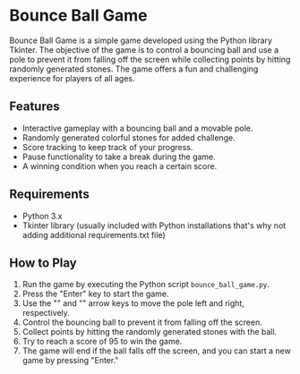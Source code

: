 # Bounce Ball Game

Bounce Ball Game is a simple game developed using the Python library Tkinter. The objective of the game is to control a bouncing ball and use a pole to prevent it from falling off the screen while collecting points by hitting randomly generated stones. The game offers a fun and challenging experience for players of all ages.

## Features

- Interactive gameplay with a bouncing ball and a movable pole.
- Randomly generated colorful stones for added challenge.
- Score tracking to keep track of your progress.
- Pause functionality to take a break during the game.
- A winning condition when you reach a certain score.

## Requirements

- Python 3.x
- Tkinter library (usually included with Python installations that's why not adding additional requirements.txt file)

## How to Play

1. Run the game by executing the Python script `bounce_ball_game.py`.
2. Press the "Enter" key to start the game.
3. Use the "<Left>" and "<Right>" arrow keys to move the pole left and right, respectively.
4. Control the bouncing ball to prevent it from falling off the screen.
5. Collect points by hitting the randomly generated stones with the ball.
6. Try to reach a score of 95 to win the game.
7. The game will end if the ball falls off the screen, and you can start a new game by pressing "Enter."
